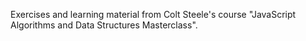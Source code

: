 Exercises and learning material from Colt Steele's course "JavaScript Algorithms and Data Structures Masterclass".